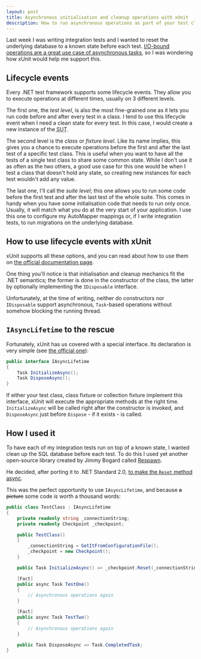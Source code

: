 ```yaml
---
layout: post
title: Asynchronous initialisation and cleanup operations with xUnit
description: How to run asynchronous operations as part of your test classes lifetime
---
```


Last week I was writing integration tests and I wanted to reset the underlying database to a known state before each test.
[I/O-bound operations are a great use case of asynchronous tasks](https://docs.microsoft.com/en-us/dotnet/standard/async-in-depth#deeper-dive-into-tasks-for-an-io-bound-operation), so I was wondering how xUnit would help me support this.

## Lifecycle events

Every .NET test framework supports some lifecycle events.
They allow you to execute operations at different times, usually on 3 different levels.

The first one, the _test level_, is also the most fine-grained one as it lets you run code before and after every test in a class.
I tend to use this lifecycle event when I need a clean state for every test.
In this case, I would create a new instance of the <abbr title="System Under Test">SUT</abbr>.

The second level is the _class_ or _fixture level_.
Like its name implies, this gives you a chance to execute operations before the first and after the last test of a specific test class.
This is useful when you want to have all the tests of a single test class to share some common state.
While I don't use it as often as the two others, a good use case for this one would be when I test a class that doesn't hold any state, so creating new instances for each test wouldn't add any value.

The last one, I'll call the _suite level_; this one allows you to run some code before the first test and after the last test of the whole suite.
This comes in handy when you have some initialisation code that needs to run only once.
Usually, it will match what you do at the very start of your application.
I use this one to configure my AutoMapper mappings or, if I write integration tests, to run migrations on the underlying database.

## How to use lifecycle events with xUnit

xUnit supports all these options, and you can read about how to use them on [the official documentation page](https://xunit.github.io/docs/shared-context.html).

One thing you'll notice is that initialisation and cleanup mechanics fit the .NET semantics; the former is done in the constructor of the class, the latter by optionally implementing the `IDisposable` interface.

Unfortunately, at the time of writing, neither do constructors nor `IDisposable` support asynchronous, `Task`-based operations without somehow blocking the running thread.

## `IAsyncLifetime` to the rescue

Fortunately, xUnit has us covered with a special interface.
Its declaration is very simple (see [the official one](https://github.com/xunit/xunit/blob/master/src/xunit.core/IAsyncLifetime.cs)):

```csharp
public interface IAsyncLifetime
{
    Task InitializeAsync();
    Task DisposeAsync();
}
```

If either your test class, class fixture or collection fixture implement this interface, xUnit will execute the appropriate methods at the right time.
`InitializeAsync` will be called right after the constructor is invoked, and `DisposeAsync` just before `Dispose` - if it exists - is called.

## How I used it

To have each of my integration tests run on top of a known state, I wanted clean up the SQL database before each test.
To do this I used yet another open-source library created by Jimmy Bogard called [Respawn](https://github.com/jbogard/Respawn).

He decided, after porting it to .NET Standard 2.0, [to make the `Reset` method async](https://github.com/jbogard/Respawn/commit/2f08dbd309b5850acf87f263034d48d96e131752#diff-53a3924bbd9de5e0d29b2154c5f23eda).

This was the perfect opportunity to use `IAsyncLifetime`, and because <span style="text-decoration: line-through">a picture</span> some code is worth a thousand words:

```csharp
public class TestClass : IAsyncLifetime
{
    private readonly string _connectionString;
    private readonly Checkpoint _checkpoint;

    public TestClass()
    {
        _connectionString = GetItFromConfigurationFile();
        _checkpoint = new Checkpoint();
    }

    public Task InitializeAsync() => _checkpoint.Reset(_connectionString);

    [Fact]
    public async Task TestOne()
    {
        // Asynchronous operations again
    }

    [Fact]
    public async Task TestTwo()
    {
        // Asynchronous operations again
    }

    public Task DisposeAsync => Task.CompletedTask;
}
```